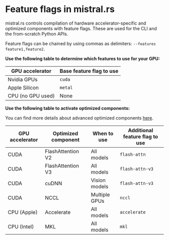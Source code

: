 # Feature flags in mistral.rs

mistral.rs controls compilation of hardware accelerator-specific and optimized components with feature flags. These are used for the CLI and the from-scratch Python APIs.

Feature flags can be chained by using commas as delimiters: `--features feature1,feature2`.

**Use the following table to determine which features to use for your GPU:**

|GPU accelerator|Base feature flag to use|
|--|--|
|Nvidia GPUs|`cuda`|
|Apple Silicon|`metal`|
|CPU (no GPU used)|None|

**Use the following table to activate optimized components:**

You can find more details about advanced optimized components [here](../../advanced/index.md).

|GPU accelerator|Optimized component|When to use|Additional feature flag to use|
|--|--|--|--|
|CUDA|FlashAttention V2|All models|`flash-attn`|
|CUDA|FlashAttention V3|All models|`flash-attn-v3`|
|CUDA|cuDNN|Vision models|`flash-attn-v3`|
|CUDA|NCCL|Multiple GPUs|`nccl`|
|CPU (Apple)|Accelerate|All models|`accelerate`|
|CPU (Intel)|MKL|All models|`mkl`|
